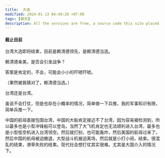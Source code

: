 ```yaml
---
title:  大选
modified: 2024-01-13 04:49:20 +07:00
tags: [聊天]
description: All the services are free, a source code this site placed on github repository and intergration with netlify service, another service that you can use is github page for hosting your own static site.
---
```


####  截止目前

台湾大选即将结束，目前是赖清德领先，是赖清德当选。

赖清德亲美，是否会引发战争？

答案是肯定的，不会，可能会小小的吓唬吓唬。

（果然被我猜对了，赖清德当选。）

台湾还是台湾。

虽说不会打仗，但是也存在小概率的情况，简单做一下兵推，我的军事知识有限，简单兵推一下。

中国的航母直接包围台湾，中国的大船肯定接近不了台湾，因为容易被检测到，所以最多也是小型冲锋船可以登岛，当然了大飞机肯定也无法顺利进入台湾，最多也是小型低空机进入台湾领空。然后就打别，也可能轰炸，然后美国的航母过来了，然后中国的航母被迫撤退，大型战斗机被迫离场，然后就是小打小闹，结束。很混乱的结束，潦草失败的结束。现代社会想打仗其实很难。尤其是大国介入的情况下。





